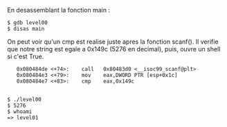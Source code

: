 En desassemblant la fonction main :

	$ gdb level00
	$ disas main

On peut voir qu'un cmp est realise juste apres la fonction scanf().
Il verifie que notre string est egale a 0x149c (5276 en decimal), puis, ouvre
un shell si c'est True.

	   0x080484de <+74>:	call   0x80483d0 <__isoc99_scanf@plt>
	   0x080484e3 <+79>:	mov    eax,DWORD PTR [esp+0x1c]
	   0x080484e7 <+83>:	cmp    eax,0x149c


	$ ./level00 
	$ 5276
	$ whoami
	=> level01
